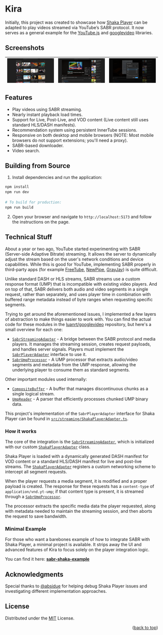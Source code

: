 # Kira

Initially, this project was created to showcase how [Shaka Player][shaka] can be adapted to play videos streamed via YouTube’s SABR protocol. It now serves as a general example for the [YouTube.js][youtubeijs] and [googlevideo][googlevideo] libraries.

## Screenshots

| [![Kira's home page.](screenshots/home-page.png "Home page")](screenshots/home-page.png) | [![Kira's watch page.](screenshots/watch-page.png "Watch page")](screenshots/watch-page.png) | [![Kira's downloader dialog.](screenshots/downloader.png "Downloader")](screenshots/downloader.png) |
| ---------------------------------------------------------------- | -------------------------------------------------------------------- | ------------------------------------------------------------------------ |

## Features

* Play videos using SABR streaming.
* Nearly instant playback load times.
* Support for Live, Post-Live, and VOD content (Live content still uses standard HLS/DASH manifests).
* Recommendation system using persistent InnerTube sessions.
* Responsive on both desktop and mobile browsers (NOTE: Most mobile browsers do not support extensions; you'll need a proxy).
* SABR-based downloader.
* Video search.

## Building from Source

1. Install dependencies and run the application:
```bash
npm install
npm run dev

# To build for production:
npm run build
```

2. Open your browser and navigate to `http://localhost:5173` and follow the instructions on the page.

## Technical Stuff

About a year or two ago, YouTube started experimenting with SABR (Server-side Adaptive Bitrate) streaming. It allows the server to dynamically adjust the stream based on the user's network conditions and device capabilities. While this is good for YouTube, implementing SABR properly in third-party apps (for example [FreeTube][freetube], [NewPipe][newpipe], [GrayJay][grayjay]) is quite difficult.

Unlike standard DASH or HLS streams, SABR streams use a custom response format (UMP) that is incompatible with existing video players. And on top of that, SABR delivers both audio and video segments in a single request, rather than separately, and uses player time in combination with buffered range metadata instead of byte ranges when requesting specific segments.

Trying to get around the aforementioned issues, I implemented a few layers of abstraction to make things easier to work with. You can find the actual code for these modules in the [luanrt/googlevideo][googlevideo] repository, but here's a small overview for each one:

* [`SabrStreamingAdapter`][sabrstreamingadapter] - A bridge between the SABR protocol and media players. It manages the streaming session, creates request payloads, and handles server signals. Players must implement the [`SabrPlayerAdapter`][sabrplayeradapter] interface to use it.
* [`SabrUmpProcessor`][sabrumpprocessor] - A UMP processor that extracts audio/video segments and metadata from the UMP response, allowing the underlying player to consume them as standard segments.

Other important modules used internally:
* [`CompositeBuffer`][compositebuffer] - A buffer that manages discontinuous chunks as a single logical stream.
* [`UmpReader`][umpreader] - A parser that efficiently processes chunked UMP binary data.

This project's implementation of the `SabrPlayerAdapter` interface for Shaka Player can be found in [`src/streaming/ShakaPlayerAdapter.ts`][shakaplayeradapter].

### How it works
The core of the integration is the [`SabrStreamingAdapter`][sabrstreamingadapter], which is initialized with our custom [`ShakaPlayerAdapter`][shakaplayeradapter] class.

Shaka Player is loaded with a dynamically generated DASH manifest for VOD content or a standard HLS/DASH manifest for live and post-live streams. The [`ShakaPlayerAdapter`][shakaplayeradapter] registers a custom networking scheme to intercept all segment requests.

When the player requests a media segment, it is modified and a proper payload is created. The response for these requests has a `content-type` of `application/vnd.yt-ump`; if that content type is present, it is streamed through a [`SabrUmpProcessor`][sabrumpprocessor].

The processor extracts the specific media data the player requested, along with metadata needed to maintain the streaming session, and then aborts the request to save bandwidth.


### Minimal Example
For those who want a barebones example of how to integrate SABR with Shaka Player, a minimal project is available. It strips away the UI and advanced features of Kira to focus solely on the player integration logic.

You can find it here: **[sabr-shaka-example](https://github.com/LuanRT/googlevideo/tree/main/examples/sabr-shaka-example)**

## Acknowledgments
Special thanks to [@absidue](https://github.com/absidue) for helping debug Shaka Player issues and investigating different implementation approaches.

## License
Distributed under the [MIT](./LICENSE) License.

<p align="right">
(<a href="#top">back to top</a>)
</p>

<!-- Reference links to keep this from getting too messy. -->
[shaka]: https://shaka-player-demo.appspot.com/
[screenshot]: https://github.com/user-attachments/assets/a415b993-aeef-4dea-83ae-1ee2fb7efdb2
[node]: https://nodejs.org/
[deno]: https://deno.com/
[freetube]: https://freetubeapp.io/
[newpipe]: https://newpipe.net/
[grayjay]: https://grayjay.app/
[googlevideo]: https://www.github.com/LuanRT/googlevideo
[youtubeijs]: https://github.com/LuanRT/youtube.js
[sabrstreamingadapter]: https://github.com/LuanRT/googlevideo/blob/main/src/core/SabrStreamingAdapter.ts
[sabrplayeradapter]: https://github.com/LuanRT/googlevideo/blob/main/src/types/sabrStreamingAdapterTypes.ts#L81-L93
[sabrumpprocessor]: https://github.com/LuanRT/googlevideo/blob/main/src/core/SabrUmpProcessor.ts
[compositebuffer]: https://github.com/LuanRT/googlevideo/blob/main/src/core/CompositeBuffer.ts
[umpreader]: https://github.com/LuanRT/googlevideo/blob/main/src/core/UmpReader.ts
[shakaplayeradapter]: src/streaming/ShakaPlayerAdapter.ts

